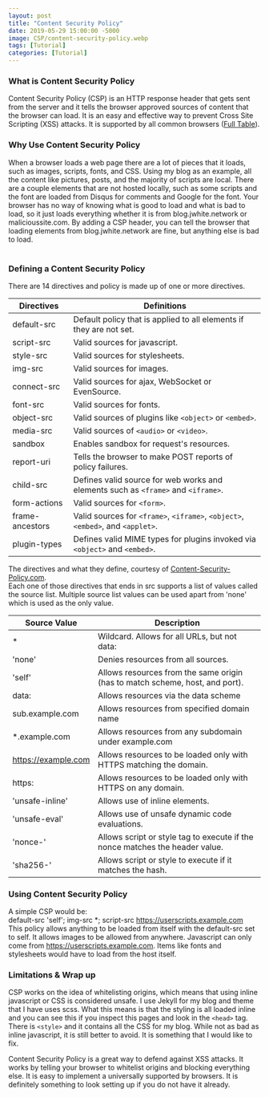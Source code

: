 ```yaml
---
layout: post
title: "Content Security Policy"
date: 2019-05-29 15:00:00 -5000
image: CSP/content-security-policy.webp
tags: [Tutorial]
categories: [Tutorial]
---
```


### What is Content Security Policy

Content Security Policy (CSP) is an HTTP response header that gets sent from the server and it tells the browser approved sources of content that the browser can load. It is an easy and effective way to prevent Cross Site Scripting (XSS) attacks. It is supported by all common browsers ([Full Table](https://caniuse.com/#feat=contentsecuritypolicy2)).

### Why Use Content Security Policy

When a browser loads a web page there are a lot of pieces that it loads, such as images, scripts, fonts, and CSS.  Using my blog as an example, all the content like pictures, posts, and the majority of scripts are local. There are a couple elements that are not hosted locally, such as some scripts and the font are loaded from Disqus for comments and Google for the font. Your browser has no way of knowing what is good to load and what is bad to load, so it just loads everything whether it is from blog.jwhite.network or malicioussite.com. By adding a CSP header, you can tell the browser that loading elements from blog.jwhite.network are fine, but anything else is bad to load.  
&nbsp;

### Defining a Content Security Policy

There are 14 directives and policy is made up of one or more directives.  

| Directives      | Definitions                                                                                         |
|-----------------|-----------------------------------------------------------------------------------------------------|
| default-src     | Default policy that is applied to all elements if they are not set.                                 |
| script-src      | Valid sources for javascript.                                                                       |
| style-src       | Valid sources for stylesheets.                                                                      |
| img-src         | Valid sources for images.                                                                           |
| connect-src     | Valid sources for ajax, WebSocket or EvenSource.                                                    |
| font-src        | Valid sources for fonts.                                                                            |
| object-src      | Valid sources of plugins like ```<object>``` or ```<embed>```.                                      |
| media-src       | Valid sources of ```<audio>``` or ```<video>```.                                                    |
| sandbox         | Enables sandbox for request's resources.                                                            |
| report-uri      | Tells the browser to make POST reports of policy failures.                                          |
| child-src       | Defines valid source for web works and elements such as ```<frame>``` and ```<iframe>```.           |
| form-actions    | Valid sources for ```<form>```.                                                                     |
| frame-ancestors | Valid sources for ```<frame>```, ```<iframe>```, ```<object>```, ```<embed>```, and ```<applet>```. |
| plugin-types    | Defines valid MIME types for plugins invoked via  ```<object>``` and ```<embed>```.                 |

The directives and what they define, courtesy of [Content-Security-Policy.com](https://content-security-policy.com/).  
Each one of those directives that ends in src supports a list of values called the source list. Multiple source list values can be used apart from 'none' which is used as the only value.  

| Source Value        | Description                                                                   |  
|---------------------|-------------------------------------------------------------------------------|  
| *                   | Wildcard. Allows for all URLs, but not data:                                  |  
| 'none'              | Denies resources from all sources.                                            |  
| 'self'              | Allows resources from the same origin (has to match scheme, host, and port).      |  
| data:               | Allows resources via the data scheme                                          |  
| sub.example.com     | Allows resources from specified domain name                                   |  
| *.example.com       | Allows resources from any subdomain under example.com                         |  
| https://example.com | Allows resources to be loaded only with HTTPS matching the domain.            |  
| https:              | Allows resources to be loaded only with HTTPS on any domain.                  |
| 'unsafe-inline'     | Allows use of inline elements.                                                |  
| 'unsafe-eval'       | Allows use of unsafe dynamic code evaluations.                                |  
| 'nonce-'            | Allows script or style tag to execute if the nonce matches the header value.  |  
| 'sha256-'           | Allows script or style to execute if it matches the hash.                     |  

### Using Content Security Policy

A simple CSP would be:  
default-src 'self'; img-src *; script-src https://userscripts.example.com  
This policy allows anything to be loaded from itself with the default-src set to self. It allows images to be allowed from anywhere. Javascript can only come from https://userscripts.example.com. Items like fonts and stylesheets would have to load from the host itself.

### Limitations & Wrap up

CSP works on the idea of whitelisting origins, which means that using inline javascript or CSS is considered unsafe. I use Jekyll for my blog and theme that I have uses scss. What this means is that the styling is all loaded inline and you can see this if you inspect this pages and look in the ```<head>``` tag. There is ```<style>``` and it contains all the CSS for my blog. While not as bad as inline javascript, it is still better to avoid. It is something that I would like to fix.

Content Security Policy is a great way to defend against XSS attacks. It works by telling your browser to whitelist origins and blocking everything else. It is easy to implement a universally supported by browsers. It is definitely something to look setting up if you do not have it already.